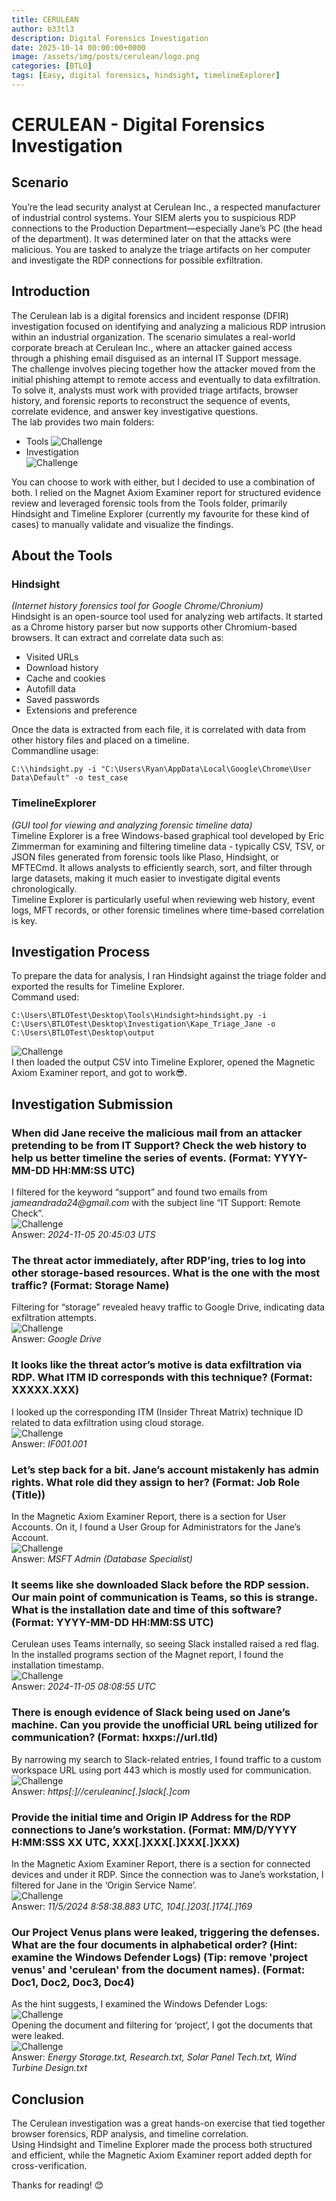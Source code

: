 ```yaml
---
title: CERULEAN
author: b33tl3
description: Digital Forensics Investigation
date: 2025-10-14 00:00:00+0000
image: /assets/img/posts/cerulean/logo.png
categories: [BTLO]
tags: [Easy, digital forensics, hindsight, timelineExplorer]
---
```


# CERULEAN - Digital Forensics Investigation
## Scenario
You’re the lead security analyst at Cerulean Inc., a respected manufacturer of industrial control systems. Your SIEM alerts you to suspicious RDP connections to the Production Department—especially Jane’s PC (the head of the department). It was determined later on that the attacks were malicious. You are tasked to analyze the triage artifacts on her computer and investigate the RDP connections for possible exfiltration.

## Introduction
The Cerulean lab is a digital forensics and incident response (DFIR) investigation focused on identifying and analyzing a malicious RDP intrusion within an industrial organization. The scenario simulates a real-world corporate breach at Cerulean Inc., where an attacker gained access through a phishing email disguised as an internal IT Support message. <br>
The challenge involves piecing together how the attacker moved from the initial phishing attempt to remote access and eventually to data exfiltration. To solve it, analysts must work with provided triage artifacts, browser history, and forensic reports to reconstruct the sequence of events, correlate evidence, and answer key investigative questions. <br>
The lab provides two main folders:
 - Tools
 ![Challenge](/assets/img/posts/cerulean/tools.png) <br>
 - Investigation <br>
 ![Challenge](/assets/img/posts/cerulean/investigation.png) <br>

You can choose to work with either, but I decided to use a combination of both. I relied on the Magnet Axiom Examiner report for structured evidence review and leveraged forensic tools from the Tools folder, primarily Hindsight and Timeline Explorer (currently my favourite for these kind of cases) to manually validate and visualize the findings. <br>

## About the Tools
### Hindsight
_(Internet history forensics tool for Google Chrome/Chronium)_ <br>
Hindsight is an open-source tool used for analyzing web artifacts. It started as a Chrome history parser but now supports other Chromium-based browsers. It can extract and correlate data such as:
 - Visited URLs
 - Download history
 - Cache and cookies
 - Autofill data
 - Saved passwords
 - Extensions and preference <br>

Once the data is extracted from each file, it is correlated with data from other history files and placed on a timeline. <br>
Commandline usage: <br>
```
C:\\hindsight.py -i "C:\Users\Ryan\AppData\Local\Google\Chrome\User Data\Default" -o test_case
```
### TimelineExplorer
_(GUI tool for viewing and analyzing forensic timeline data)_ <br>
Timeline Explorer is a free Windows-based graphical tool developed by Eric Zimmerman for examining and filtering timeline data - typically CSV, TSV, or JSON files generated from forensic tools like Plaso, Hindsight, or MFTECmd. It allows analysts to efficiently search, sort, and filter through large datasets, making it much easier to investigate digital events chronologically. <br>
Timeline Explorer is particularly useful when reviewing web history, event logs, MFT records, or other forensic timelines where time-based correlation is key. <br>

## Investigation Process
To prepare the data for analysis, I ran Hindsight against the triage folder and exported the results for Timeline Explorer. <br>
Command used: <br>
```
C:\Users\BTLOTest\Desktop\Tools\Hindsight>hindsight.py -i C:\Users\BTLOTest\Desktop\Investigation\Kape_Triage_Jane -o C:\Users\BTLOTest\Desktop\output
```
![Challenge](/assets/img/posts/cerulean/hindsight.png) <br>
I then loaded the output CSV into Timeline Explorer, opened the Magnetic Axiom Examiner report, and got to work😎. <br>

## Investigation Submission
### When did Jane receive the malicious mail from an attacker pretending to be from IT Support? Check the web history to help us better timeline the series of events. (Format: YYYY-MM-DD HH:MM:SS UTC)
I filtered for the keyword “support” and found two emails from _jameandrada24@gmail.com_ with the subject line “IT Support: Remote Check”. <br>
![Challenge](/assets/img/posts/cerulean/remote.png) <br>
Answer: _2024-11-05 20:45:03 UTS_

### The threat actor immediately, after RDP’ing, tries to log into other storage-based resources. What is the one with the most traffic? (Format: Storage Name)
Filtering for “storage” revealed heavy traffic to Google Drive, indicating data exfiltration attempts. <br>
![Challenge](/assets/img/posts/cerulean/storage.png) <br>
Answer: _Google Drive_

### It looks like the threat actor’s motive is data exfiltration via RDP. What ITM ID corresponds with this technique? (Format: XXXXX.XXX)
I looked up the corresponding ITM (Insider Threat Matrix) technique ID related to data exfiltration using cloud storage. <br>
![Challenge](/assets/img/posts/cerulean/itm.png) <br>
Answer: _IF001.001_

### Let’s step back for a bit. Jane’s account mistakenly has admin rights. What role did they assign to her? (Format: Job Role (Title))
In the Magnetic Axiom Examiner Report, there is a section for User Accounts. On it, I found a User Group for Administrators for the Jane’s Account. <br>
![Challenge](/assets/img/posts/cerulean/role.png) <br>
Answer: _MSFT Admin (Database Specialist)_

### It seems like she downloaded Slack before the RDP session. Our main point of communication is Teams, so this is strange. What is the installation date and time of this software? (Format: YYYY-MM-DD HH:MM:SS UTC)
Cerulean uses Teams internally, so seeing Slack installed raised a red flag. <br>
In the installed programs section of the Magnet report, I found the installation timestamp. <br>
![Challenge](/assets/img/posts/cerulean/slack.png) <br>
Answer: _2024-11-05 08:08:55 UTC_

### There is enough evidence of Slack being used on Jane’s machine. Can you provide the unofficial URL being utilized for communication? (Format: hxxps://url.tld)
By narrowing my search to Slack-related entries, I found traffic to a custom workspace URL using port 443 which is mostly used for communication. <br>
![Challenge](/assets/img/posts/cerulean/traffic.png) <br>
Answer: _https[:]//ceruleaninc[.]slack[.]com_

### Provide the initial time and Origin IP Address for the RDP connections to Jane’s workstation. (Format: MM/D/YYYY H:MM:SSS XX UTC, XXX[.]XXX[.]XXX[.]XXX)
In the Magnetic Axiom Examiner Report, there is a section for connected devices and under it RDP. Since the connection was to Jane’s workstation, I filtered for Jane in the ‘Origin Service Name’. <br>
![Challenge](/assets/img/posts/cerulean/ip.png) <br>
Answer: _11/5/2024 8:58:38.883 UTC, 104[.]203[.]174[.]169_

### Our Project Venus plans were leaked, triggering the defenses. What are the four documents in alphabetical order? (Hint: examine the Windows Defender Logs) (Tip: remove 'project venus' and 'cerulean' from the document names). (Format: Doc1, Doc2, Doc3, Doc4)
As the hint suggests, I examined the Windows Defender Logs: <br>
![Challenge](/assets/img/posts/cerulean/hint.png) <br>
Opening the document and filtering for ‘project’, I got the documents that were leaked. <br>
![Challenge](/assets/img/posts/cerulean/docs.png) <br>
Answer: _Energy Storage.txt, Research.txt, Solar Panel Tech.txt, Wind Turbine Design.txt_

## Conclusion
The Cerulean investigation was a great hands-on exercise that tied together browser forensics, RDP analysis, and timeline correlation. <br>
Using Hindsight and Timeline Explorer made the process both structured and efficient, while the Magnetic Axiom Examiner report added depth for cross-verification. <br>

Thanks for reading! 😊